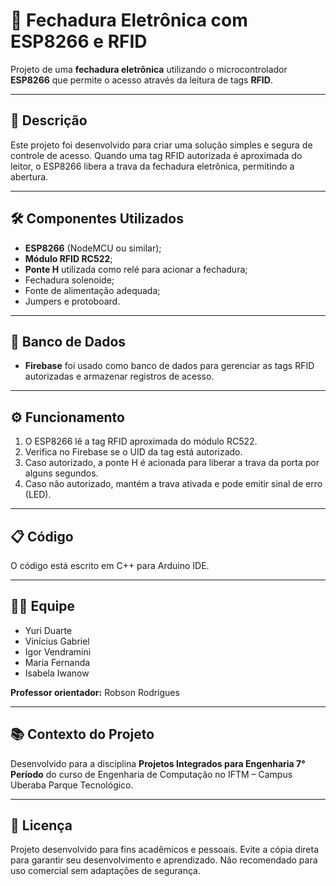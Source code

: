 # 🔐 Fechadura Eletrônica com ESP8266 e RFID

Projeto de uma **fechadura eletrônica** utilizando o microcontrolador **ESP8266** que permite o acesso através da leitura de tags **RFID**.

---

## 🚀 Descrição

Este projeto foi desenvolvido para criar uma solução simples e segura de controle de acesso. Quando uma tag RFID autorizada é aproximada do leitor, o ESP8266 libera a trava da fechadura eletrônica, permitindo a abertura.

---

## 🛠️ Componentes Utilizados

- **ESP8266** (NodeMCU ou similar);
- **Módulo RFID RC522**;
- **Ponte H** utilizada como relé para acionar a fechadura;
- Fechadura solenoide;
- Fonte de alimentação adequada;
- Jumpers e protoboard.

---

## 💾 Banco de Dados

- **Firebase** foi usado como banco de dados para gerenciar as tags RFID autorizadas e armazenar registros de acesso.

---

## ⚙️ Funcionamento

1. O ESP8266 lê a tag RFID aproximada do módulo RC522.  
2. Verifica no Firebase se o UID da tag está autorizado.  
3. Caso autorizado, a ponte H é acionada para liberar a trava da porta por alguns segundos.  
4. Caso não autorizado, mantém a trava ativada e pode emitir sinal de erro (LED).

---

## 📋 Código

O código está escrito em C++ para Arduino IDE.

---

## 👨‍💻 Equipe

- Yuri Duarte  
- Vinícius Gabriel  
- Igor Vendramini  
- Maria Fernanda  
- Isabela Iwanow  

**Professor orientador:** Robson Rodrigues

---

## 📚 Contexto do Projeto

Desenvolvido para a disciplina **Projetos Integrados para Engenharia 7° Período** do curso de Engenharia de Computação no IFTM – Campus Uberaba Parque Tecnológico.

---

## 📄 Licença

Projeto desenvolvido para fins acadêmicos e pessoais.
Evite a cópia direta para garantir seu desenvolvimento e aprendizado.
Não recomendado para uso comercial sem adaptações de segurança.
